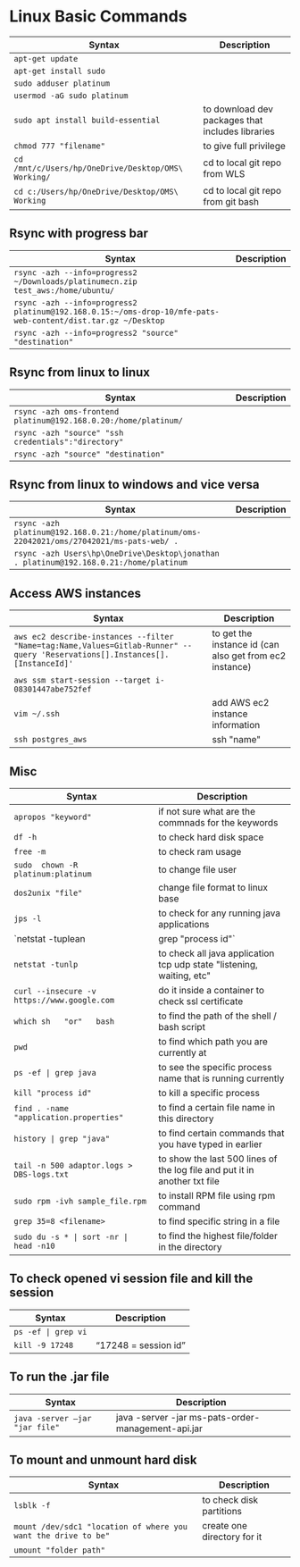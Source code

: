 # Linux Basic Commands
| Syntax | Description |
| ----------- | ----------- |
| `apt-get update` | 
| `apt-get install sudo` | 
| `sudo adduser platinum` | 
| `usermod -aG sudo platinum` | 
| `sudo apt install build-essential` | to download dev packages that includes libraries |
| `chmod 777 "filename"` | to give full privilege
| `cd /mnt/c/Users/hp/OneDrive/Desktop/OMS\ Working/` | cd to local git repo from WLS |
| `cd c:/Users/hp/OneDrive/Desktop/OMS\ Working` | cd to local git repo from git bash |

## Rsync with progress bar
| Syntax | Description |
| ----------- | ----------- |
| `rsync -azh --info=progress2 ~/Downloads/platinumecn.zip test_aws:/home/ubuntu/` | 
| `rsync -azh --info=progress2 platinum@192.168.0.15:~/oms-drop-10/mfe-pats-web-content/dist.tar.gz ~/Desktop` |
| `rsync -azh --info=progress2 "source" "destination"` |

## Rsync from linux to linux
| Syntax | Description |
| ----------- | ----------- |
| `rsync -azh oms-frontend platinum@192.168.0.20:/home/platinum/` |
| `rsync -azh "source" "ssh credentials":"directory"` |
| `rsync -azh "source" "destination"` |


## Rsync from linux to windows and vice versa
| Syntax | Description |
| ----------- | ----------- |
| `rsync -azh platinum@192.168.0.21:/home/platinum/oms-22042021/oms/27042021/ms-pats-web/ .` |
| `rsync -azh Users\hp\OneDrive\Desktop\jonathan . platinum@192.168.0.21:/home/platinum` |

## Access AWS instances
| Syntax | Description |
| ----------- | ----------- |
| `aws ec2 describe-instances --filter "Name=tag:Name,Values=Gitlab-Runner" --query 'Reservations[].Instances[].[InstanceId]'` | to get the instance id (can also get from ec2 instance)
| `aws ssm start-session --target i-08301447abe752fef` |
| `vim ~/.ssh` | add AWS ec2 instance information |
| `ssh postgres_aws` | ssh "name" | in the .ssh file |

## Misc
| Syntax | Description |
| ----------- | ----------- |
| `apropos "keyword"`                         | if not sure what are the commnads for the keywords |
| `df -h`                                     | to check hard disk space |
| `free -m`                                   | to check ram usage |
| `sudo  chown -R platinum:platinum`          | to change file user |
| `dos2unix "file"`                           | change file format to linux base | 
| `jps -l`                                    | to check for any running java applications | 
| `netstat -tuplean | grep "process id"`      | to check specific java application tcp udp state "listening, waiting, etc" |
| `netstat -tunlp`                            | to check all java application tcp udp state "listening, waiting, etc" |
| `curl --insecure -v https://www.google.com` | do it inside a container to check ssl certificate |
| `which sh   "or"   bash`                       | to find the path of the shell / bash script |
| `pwd`                                       | to find which path you are currently at | 
| `ps -ef \| grep java`  | to see the specific process name that is running currently |
| `kill "process id"`                         | to kill a specific process |
| `find . -name "application.properties"`     | to find a certain file name in this directory |
| `history \| grep "java"`                     | to find certain commands that you have typed in earlier |
| `tail -n 500 adaptor.logs > DBS-logs.txt`   | to show the last 500 lines of the log file and put it in another txt file |
| `sudo rpm -ivh sample_file.rpm`             | to install RPM file using rpm command |
| `grep 35=8 <filename>` | to find specific string in a file |
| `sudo du -s * \| sort -nr \| head -n10` | to find the highest file/folder in the directory |

## To check opened vi session file and kill the session
| Syntax | Description |
| ----------- | ----------- |
| `ps -ef \| grep vi` |
| `kill -9 17248` | “17248 = session id” |

## To run the .jar file
| Syntax | Description |
| ----------- | ----------- |
| `java -server –jar "jar file"` | java -server -jar ms-pats-order-management-api.jar |

## To mount and unmount hard disk
| Syntax | Description |
| ----------- | ----------- |
| `lsblk -f`  | to check disk partitions |
| `mount /dev/sdc1 "location of where you want the drive to be"`  | create one directory for it |
| `umount "folder path"` |